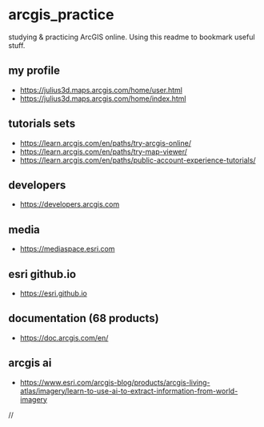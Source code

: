 # arcgis_practice
studying & practicing ArcGIS online. Using this readme to bookmark useful stuff. 

## my profile
- https://julius3d.maps.arcgis.com/home/user.html
- https://julius3d.maps.arcgis.com/home/index.html

## tutorials sets
- https://learn.arcgis.com/en/paths/try-arcgis-online/
- https://learn.arcgis.com/en/paths/try-map-viewer/
- https://learn.arcgis.com/en/paths/public-account-experience-tutorials/

## developers 
- https://developers.arcgis.com

## media
- https://mediaspace.esri.com

## esri github.io
- https://esri.github.io

## documentation (68 products)
- https://doc.arcgis.com/en/

## arcgis ai 
- https://www.esri.com/arcgis-blog/products/arcgis-living-atlas/imagery/learn-to-use-ai-to-extract-information-from-world-imagery



//
